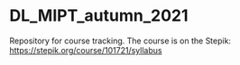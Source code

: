 # DL_MIPT_autumn_2021
Repository for course tracking. The course is on the Stepik: https://stepik.org/course/101721/syllabus
